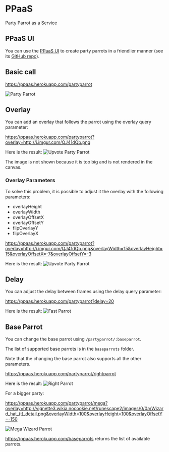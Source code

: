 # PPaaS
Party Parrot as a Service

## PPaaS UI
You can use the [PPaaS UI](https://parrotify.github.io/) to create party parrots in a friendlier manner (see its [GitHub repo](https://github.com/parrotify/parrotify.github.io)).

## Basic call

https://ppaas.herokuapp.com/partyparrot

![Party Parrot](https://ppaas.herokuapp.com/partyparrot "Party Parrot")

## Overlay

You can add an overlay that follows the parrot using the overlay query parameter:

https://ppaas.herokuapp.com/partyparrot?overlay=http://i.imgur.com/QJ41dQb.png

Here is the result: ![Upvote Party Parrot](https://ppaas.herokuapp.com/partyparrot?overlay=http://i.imgur.com/QJ41dQb.png "Upvote Party Parrot")

The image is not shown because it is too big and is not rendered in the canvas.

### Overlay Parameters

To solve this problem, it is possible to adjust it the overlay with the following parameters:

* overlayHeight
* overlayWidth
* overlayOffsetX
* overlayOffsetY
* flipOverlayY
* flipOverlayX

https://ppaas.herokuapp.com/partyparrot?overlay=http://i.imgur.com/QJ41dQb.png&overlayWidth=15&overlayHeight=15&overlayOffsetX=-7&overlayOffsetY=-3

Here is the result: ![Upvote Party Parrot](https://ppaas.herokuapp.com/partyparrot?overlay=http://i.imgur.com/QJ41dQb.png&overlayWidth=15&overlayHeight=15&overlayOffsetX=-7&overlayOffsetY=-3 "Upvote Party Parrot")

## Delay

You can adjust the delay between frames using the delay query parameter: 

https://ppaas.herokuapp.com/partyparrot?delay=20

Here is the result: ![Fast Parrot](https://ppaas.herokuapp.com/partyparrot?delay=20 "Fast Parrot")

## Base Parrot

You can change the base parrot using `/partyparrot/:baseparrot`. 

The list of supported base parrots is in the `baseparrots` folder.

Note that the changing the base parrot also supports all the other parameters.

https://ppaas.herokuapp.com/partyparrot/rightparrot

Here is the result: ![Right Parrot](https://ppaas.herokuapp.com/partyparrot/rightparrot? "Right Parrot")

For a bigger party:

https://ppaas.herokuapp.com/partyparrot/mega?overlay=http://vignette3.wikia.nocookie.net/runescape2/images/0/0a/Wizard_hat_(t)_detail.png&overlayWidth=100&overlayHeight=100&overlayOffsetY=-150

![Mega Wizard Parrot](https://ppaas.herokuapp.com/partyparrot/mega?overlayWidth=100&overlayHeight=100&overlayOffsetY=-150&overlay=http://vignette3.wikia.nocookie.net/runescape2/images/0/0a/Wizard_hat_(t)_detail.png? "Mega Wizard Parrot")

https://ppaas.herokuapp.com/baseparrots returns the list of available parrots.
